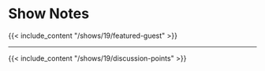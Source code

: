 # Show Notes

{{< include_content "/shows/19/featured-guest" >}}

---

{{< include_content "/shows/19/discussion-points" >}}
